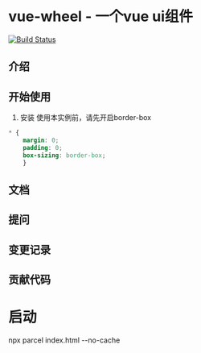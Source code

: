 # vue-wheel - 一个vue ui组件
[![Build Status](https://travis-ci.com/Maricaya/vue-wheel.svg?branch=master)](https://travis-ci.com/Maricaya/vue-wheel)
## 介绍

## 开始使用
1. 安装
使用本实例前，请先开启border-box
```css
* {
    margin: 0;
    padding: 0;
    box-sizing: border-box;
    }
```

## 文档

## 提问

## 变更记录

## 贡献代码



# 启动
npx parcel index.html --no-cache